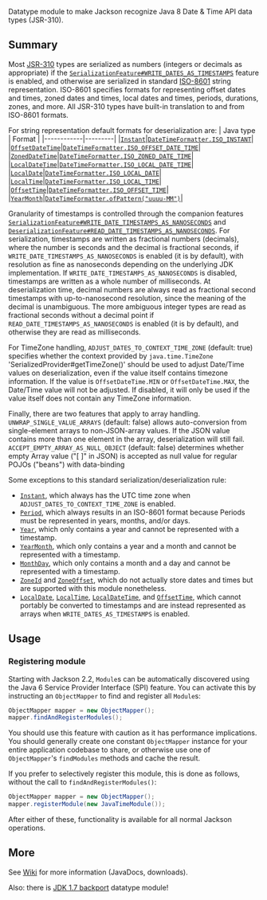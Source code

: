 Datatype module to make Jackson recognize Java 8 Date & Time API data types (JSR-310).

## Summary

Most [JSR-310](https://jcp.org/en/jsr/detail?id=310) types are serialized as numbers (integers or decimals as appropriate) if the
[`SerializationFeature#WRITE_DATES_AS_TIMESTAMPS`](http://fasterxml.github.com/jackson-databind/javadoc/2.2.0/com/fasterxml/jackson/databind/SerializationFeature.html#WRITE_DATES_AS_TIMESTAMPS)
feature is enabled, and otherwise are serialized in standard [ISO-8601](http://en.wikipedia.org/wiki/ISO_8601)
string representation. ISO-8601 specifies formats for representing offset dates and times, zoned dates and times,
local dates and times, periods, durations, zones, and more. All JSR-310 types have built-in translation to and from
ISO-8601 formats.

For string representation default formats for deserialization are:
|  Java type | Format  |
|------------|---------|
|[`Instant`](https://docs.oracle.com/javase/8/docs/api/java/time/Instant.html)|[`DateTimeFormatter.ISO_INSTANT`](https://docs.oracle.com/javase/8/docs/api/java/time/format/DateTimeFormatter.html#ISO_INSTANT)|
|[`OffsetDateTime`](https://docs.oracle.com/javase/8/docs/api/java/time/OffsetDateTime.html)|[`DateTimeFormatter.ISO_OFFSET_DATE_TIME`](https://docs.oracle.com/javase/8/docs/api/java/time/format/DateTimeFormatter.html#ISO_OFFSET_DATE_TIME)|
|[`ZonedDateTime`](https://docs.oracle.com/javase/8/docs/api/java/time/ZonedDateTime.html)|[`DateTimeFormatter.ISO_ZONED_DATE_TIME`](https://docs.oracle.com/javase/8/docs/api/java/time/format/DateTimeFormatter.html#ISO_ZONED_DATE_TIME)|
|[`LocalDateTime`](https://docs.oracle.com/javase/8/docs/api/java/time/LocalDateTime.html)|[`DateTimeFormatter.ISO_LOCAL_DATE_TIME`](https://docs.oracle.com/javase/8/docs/api/java/time/format/DateTimeFormatter.html#ISO_LOCAL_DATE_TIME)|
|[`LocalDate`](https://docs.oracle.com/javase/8/docs/api/java/time/LocalDate.html)|[`DateTimeFormatter.ISO_LOCAL_DATE`](https://docs.oracle.com/javase/8/docs/api/java/time/format/DateTimeFormatter.html#ISO_LOCAL_DATE)|
|[`LocalTime`](https://docs.oracle.com/javase/8/docs/api/java/time/LocalTime.html)|[`DateTimeFormatter.ISO_LOCAL_TIME`](https://docs.oracle.com/javase/8/docs/api/java/time/format/DateTimeFormatter.html#ISO_LOCAL_TIME)|
|[`OffsetTime`](https://docs.oracle.com/javase/8/docs/api/java/time/OffsetTime.html)|[`DateTimeFormatter.ISO_OFFSET_TIME`](https://docs.oracle.com/javase/8/docs/api/java/time/format/DateTimeFormatter.html#ISO_OFFSET_TIME)|
|[`YearMonth`](https://docs.oracle.com/javase/8/docs/api/java/time/YearMonth.html)|[`DateTimeFormatter.ofPattern("uuuu-MM")`](https://docs.oracle.com/javase/8/docs/api/java/time/format/DateTimeFormatter.html#ofPattern-java.lang.String-)|

Granularity of timestamps is controlled through the companion features
[`SerializationFeature#WRITE_DATE_TIMESTAMPS_AS_NANOSECONDS`](http://fasterxml.github.com/jackson-databind/javadoc/2.2.0/com/fasterxml/jackson/databind/SerializationFeature.html#WRITE_DATE_TIMESTAMPS_AS_NANOSECONDS)
and
[`DeserializationFeature#READ_DATE_TIMESTAMPS_AS_NANOSECONDS`](http://fasterxml.github.com/jackson-databind/javadoc/2.2.0/com/fasterxml/jackson/databind/DeserializationFeature.html#READ_DATE_TIMESTAMPS_AS_NANOSECONDS).
For serialization, timestamps are written as fractional numbers (decimals), where the number is seconds and the decimal
is fractional seconds, if `WRITE_DATE_TIMESTAMPS_AS_NANOSECONDS` is enabled (it is by default), with resolution as fine
as nanoseconds depending on the underlying JDK implementation. If `WRITE_DATE_TIMESTAMPS_AS_NANOSECONDS` is disabled,
timestamps are written as a whole number of milliseconds. At deserialization time, decimal numbers are always read as
fractional second timestamps with up-to-nanosecond resolution, since the meaning of the decimal is unambiguous. The
more ambiguous integer types are read as fractional seconds without a decimal point if
`READ_DATE_TIMESTAMPS_AS_NANOSECONDS` is enabled (it is by default), and otherwise they are read as milliseconds.

For TimeZone handling, `ADJUST_DATES_TO_CONTEXT_TIME_ZONE` (default: true) specifies whether the context provided by `java.time.TimeZone` 
'SerializedProvider#getTimeZone()' should be used to adjust Date/Time values on deserialization, even if the value itself
contains timezone information. If the value is `OffsetDateTime.MIN` or `OffsetDateTime.MAX`, the Date/Time value will not be adjusted. If disabled, it will only be used if the value itself does not contain any TimeZone information.

Finally, there are two features that apply to array handling. `UNWRAP_SINGLE_VALUE_ARRAYS` (default: false) allows auto-conversion from single-element arrays to non-JSON-array 
values. If the JSON value contains more than one element in the array, deserialization will still fail. `ACCEPT_EMPTY_ARRAY_AS_NULL_OBJECT` (default: false) determines whether empty Array value ("[ ]" in JSON) is accepted 
as null value for regular POJOs ("beans") with data-binding
    
Some exceptions to this standard serialization/deserialization rule:
* [`Instant`](https://docs.oracle.com/javase/8/docs/api/java/time/Instant.html), which always has the UTC time zone when `ADJUST_DATES_TO_CONTEXT_TIME_ZONE` is enabled.
* [`Period`](https://docs.oracle.com/javase/8/docs/api/java/time/Period.html), which always results in an ISO-8601 format
because Periods must be represented in years, months, and/or days.
* [`Year`](https://docs.oracle.com/javase/8/docs/api/java/time/Year.html), which only contains a year and cannot be
represented with a timestamp.
* [`YearMonth`](https://docs.oracle.com/javase/8/docs/api/java/time/YearMonth.html), which only contains a year and a month
and cannot be represented with a timestamp.
* [`MonthDay`](https://docs.oracle.com/javase/8/docs/api/java/time/MonthDay.html), which only contains a month and a day and
cannot be represented with a timestamp.
* [`ZoneId`](https://docs.oracle.com/javase/8/docs/api/java/time/ZoneId.html) and
[`ZoneOffset`](https://docs.oracle.com/javase/8/docs/api/java/time/ZoneOffset.html), which do not actually store dates and
times but are supported with this module nonetheless.
* [`LocalDate`](https://docs.oracle.com/javase/8/docs/api/java/time/LocalDate.html),
[`LocalTime`](https://docs.oracle.com/javase/8/docs/api/java/time/LocalTime.html),
[`LocalDateTime`](https://docs.oracle.com/javase/8/docs/api/java/time/LocalDateTime.html), and
[`OffsetTime`](https://docs.oracle.com/javase/8/docs/api/java/time/OffsetTime.html), which cannot portably be converted to
timestamps and are instead represented as arrays when `WRITE_DATES_AS_TIMESTAMPS` is enabled.

## Usage

### Registering module

Starting with Jackson 2.2, `Module`s can be automatically discovered using the Java 6 Service Provider Interface (SPI) feature.
You can activate this by instructing an `ObjectMapper` to find and register all `Module`s:

```java
ObjectMapper mapper = new ObjectMapper();
mapper.findAndRegisterModules();
```

You should use this feature with caution as it has performance implications. You should generally create one constant
`ObjectMapper` instance for your entire application codebase to share, or otherwise use one of `ObjectMapper`'s
`findModules` methods and cache the result.

If you prefer to selectively register this module, this is done as follows, without the call to
`findAndRegisterModules()`:

```java
ObjectMapper mapper = new ObjectMapper();
mapper.registerModule(new JavaTimeModule());
```

After either of these, functionality is available for all normal Jackson operations.

## More

See [Wiki](../../../wiki) for more information
(JavaDocs, downloads).

Also: there is [JDK 1.7 backport](https://github.com/joschi/jackson-datatype-threetenbp) datatype module!
